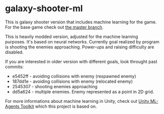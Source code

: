 # galaxy-shooter-ml
This is galaxy shooter version that includes machine learning for the game. For the base game check out [the master branch](https://github.com/MaciejWanat/galaxy-shooter-ml/tree/master).

This is heavily modded version, adjusted for the machine learning purposes. It's based on neural networks. Currently goal realized by program is shooting the enemies approaching. Power-ups and raising difficulty are disabled.

If you are interested in older version with different goals, look throught past commits:
- e5452ff - avoiding collisions with enemy (respawned enemy)
- 187dd1e - avoiding collisions with enemy (relocated enemy)
- 2545307 - shooting enemies approaching
- dd5a624 - multiple enemies. Enemy represented as a point in 2D grid.

For more informations about machine learning in Unity, check out [Unity ML-Agents Toolkit](https://github.com/Unity-Technologies/ml-agents) which this project is based on.
